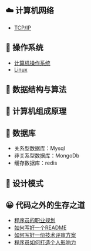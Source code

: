 ## :cloud: 计算机网络 
* [TCP/IP](#)

## :bamboo: 操作系统 
* [计算机操作系统](#)
* [Linux](#)

## :key: 数据结构与算法 

## :game_die: 计算机组成原理 

## :tractor: 数据库 
* 关系型数据库：Mysql
* 非关系型数据库：MongoDb
* 缓存数据库：redis

## :horse_racing: 设计模式 

## :grinning: 代码之外的生存之道 
* [程序员的职业规划](./Live/career-route.md)
* [如何写好一个README](./Live/how-to-write-readme.md)
* [如何写好一份技术评审方案](./Live/how-to-write-a-technoloy-plan.md)
* [程序员如何打造个人影响力](./Live/how-to-build-personal-influence.md)

